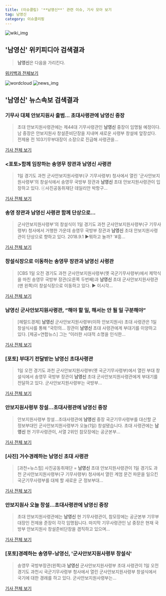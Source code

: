 ```yaml
---
title: (이슈클립) '**남영신**' 관련 이슈, 기사 모아 보기
tag: 남영신
category: 이슈클리핑
---
```

![wiki_img](https://user-images.githubusercontent.com/42597476/44503234-41136a80-a6d0-11e8-9071-6fc6418eafe4.png)
## **'**남영신**'** 위키피디아 검색결과
>**남영신**은 다음을 가리킨다.

<a href="https://ko.wikipedia.org/wiki/남영신" target="_blank">위키백과 전체보기</a>

![wordcloud](https://s3.ap-northeast-2.amazonaws.com/lyrics101-wordcloud/2018-09-01-1535774399.png)
![news_img](https://user-images.githubusercontent.com/42597476/44507050-1206f400-a6e4-11e8-8d98-7ffbfebb353f.png)
## **'**남영신**'** 뉴스속보 검색결과
### 기무사 대체 안보지원사 출범… 초대사령관에 **남영신** 중장

>초대 안보지원사령관에는 제44대 기무사령관인 **남영신** 중장이 임명될 예정이다. 남 중장은 안보지원사 창설준비단장을 지내며 새로운 사령부 창설에 앞장섰다. 전제용 전 103기무부대장이 소장으로 진급해 사령관을...

<a href="http://moneys.mt.co.kr/news/mwView.php?no=2018090110218047560" target="_blank">기사 전체 보기</a>

### <포토>함께 임장하는 송영무 장관과 **남영신** 사령관

>1일 경기도 과천 군사안보지원사령부(구 기무사령부) 청사에서 열린 '군사안보지원사령부'의 창설식에서 송영무 국방부 장관과 **남영신** 초대 안보지원사령관이 입장하고 있다. ⓒ사진공동취재단 데일리안 박항구...

<a href="http://www.dailian.co.kr/news/view/736559/?sc=naver" target="_blank">기사 전체 보기</a>

### 송영 장관과 **남영신** 사령관 함께 단상으로...

>군사안보지원사령부'의 창설식이 1일 경기도 과천 군사안보지원사령부(구 기무사령부) 청사에서 거행한 가운데 송영무 국방부 장관과 **남영신** 초대 안보지원사령관이 단상으로 향하고 있다. 2018.9.1 ▶뭐하고 놀까? '#흥...

<a href="http://app.yonhapnews.co.kr/YNA/Basic/SNS/r.aspx?c=PYH20180901035500013&did=1196m" target="_blank">기사 전체 보기</a>

### 창설식장으로 이동하는 송영무 장관과 **남영신** 사령관

>[CBS 1일 오전 경기도 과천 군사안보지원사령부(옛 국군기무사령부)에서 제막식을 마친 송영무 국방부 장관(오른쪽 두번째)과 **남영신** 초대 군사안보지원사령관(맨 왼쪽)이 창설식장으로 이동하고 있다. ▶ 이시각...

<a href="http://www.nocutnews.co.kr/news/5025197" target="_blank">기사 전체 보기</a>

### **남영신** 군사안보지원사령관, “해야 할 일, 해서는 안 될 일 구분해야”

>[헤럴드경제] **남영신** 군사안보지원사령부(이하 안보지원사) 초대 사령관은 1일 창설식사를 통해 “국민의... 장관이 **남영신** 초대 사령관에게 부대기를 이양하고 있다. [제공=연합뉴스] 그는 “이러한 시대적 소명을 인식한...

<a href="http://news.heraldcorp.com/view.php?ud=20180901000036" target="_blank">기사 전체 보기</a>

### [포토] 부대기 전달받는 **남영신** 초대사령관

>1일 오전 경기도 과천 군사안보지원사령부(옛 국군기무사령부)에서 열린 부대 창설식에서 송영무 국방부 장관이 **남영신** 초대 군사안보지원사령관에게 부대기를 전달하고 있다. 군사안보지원사령부는 국방부...

<a href="http://www.asiatoday.co.kr/view.php?key=20180901010000042" target="_blank">기사 전체 보기</a>

### 안보지원사령부 창설…초대사령관에 **남영신** 중장

>안보지원사령부 창설…초대사령관에 **남영신** 중장 국군기무사령부를 대신할 군 정보부대인 군사안보지원사령부가 오늘(1일) 창설됐습니다. 초대 사령관에는 **남영신** 현 기무사령관이, 서열 2위인 참모장에는 공군본부...

<a href="http://www.yonhapnewstv.co.kr/MYH20180901002400038/?did=1825m" target="_blank">기사 전체 보기</a>

### [사진] 거수경례하는 **남영신** 초대 사령관

>  [과천=뉴스핌] 사진공동취재단 = **남영신** 초대 안보지원사령관이 1일 경기도 과천 군사안보지원사령부(구 기무사령부) 청사에서 열린 계엄 문건 파문을 일으킨 국군기무사령부를 대체 할 새로운 군 정보부대...

<a href="http://www.newspim.com/news/view/20180901000039" target="_blank">기사 전체 보기</a>

### 안보지원사 오늘 창설…초대사령관에 **남영신** 중장

>초대 안보지원사령관에는 **남영신** 현 기무사령관이, 참모장에는 공군본부 기무부대장인 전제용 준장이 각각 임명됩니다. 마지막 기무사령관인 남 중장은 현재 국방부 안보지원사 창설준비단장을 겸직하고 있으며...

<a href="http://news.kbs.co.kr/news/view.do?ncd=4032413&ref=A" target="_blank">기사 전체 보기</a>

### [포토]경례하는 송영무-**남영신**, '군사안보지원사령부 창설식'

>송영무 국방부장관(왼쪽)과 **남영신** 군사안보지원사령부 초대 사령관이 1일 오전 경기도 과천시 국군기무사령부 청사에서 열린 군사안보지원사령부 창설식에서 국기에 대한 경례를 하고 있다. 군사안보지원사령부는...

<a href="http://www.edaily.co.kr/news/newspath.asp?newsid=01551446619335856" target="_blank">기사 전체 보기</a>


